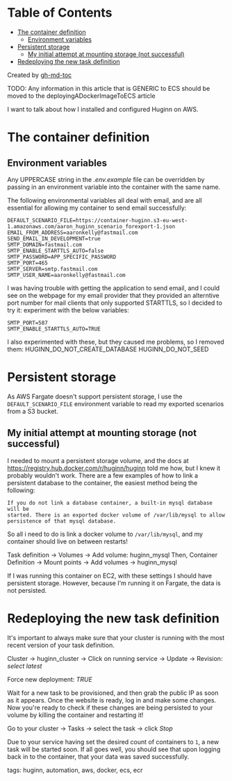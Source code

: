 
Table of Contents
=================

   * [The container definition](#the-container-definition)
      * [Environment variables](#environment-variables)
   * [Persistent storage](#persistent-storage)
      * [My initial attempt at mounting storage (not successful)](#my-initial-attempt-at-mounting-storage-not-successful)
   * [Redeploying the new task definition](#redeploying-the-new-task-definition)

Created by [gh-md-toc](https://github.com/ekalinin/github-markdown-toc)



TODO: Any information in this article that is GENERIC to ECS should be moved to
the deployingADockerImageToECS article

I want to talk about how I installed and configured Huginn on AWS.

# The container definition

## Environment variables

Any UPPERCASE string in the _.env.example_ file can be overridden by passing in
an environment variable into the container with the same name.

The following environmental variables all deal with email, and are all essential
for allowing my container to send email successfully:
```
DEFAULT_SCENARIO_FILE=https://container-huginn.s3-eu-west-1.amazonaws.com/aaron_huginn_scenario_forexport-1.json
EMAIL_FROM_ADDRESS=aaronkelly@fastmail.com
SEND_EMAIL_IN_DEVELOPMENT=true
SMTP_DOMAIN=fastmail.com
SMTP_ENABLE_STARTTLS_AUTO=false
SMTP_PASSWORD=APP_SPECIFIC_PASSWORD
SMTP_PORT=465
SMTP_SERVER=smtp.fastmail.com
SMTP_USER_NAME=aaronkelly@fastmail.com
```

I was having trouble with getting the application to send email, and I could see
on the webpage for my email provider that they provided an alterntive port
number for mail clients that only supported STARTTLS, so I decided to try it:
experiment with the below variables:
```
SMTP_PORT=587
SMTP_ENABLE_STARTTLS_AUTO=TRUE
```
I also experimented with these, but they caused me problems, so I removed them:
HUGINN_DO_NOT_CREATE_DATABASE
HUGINN_DO_NOT_SEED

# Persistent storage

As AWS Fargate doesn't support persistent storage, I use the
`DEFAULT_SCENARIO_FILE` environment variable to read my exported scenarios from
a S3 bucket.

## My initial attempt at mounting storage (not successful)

I needed to mount a persistent storage volume, and the docs at
https://registry.hub.docker.com/r/huginn/huginn told me how, but I knew it
probably wouldn't work. There are a few examples of how to link a persistent
database to the container, the easiest method being the following:
```
If you do not link a database container, a built-in mysql database will be
started. There is an exported docker volume of /var/lib/mysql to allow
persistence of that mysql database.
```

So all i need to do is link a docker volume to `/var/lib/mysql`, and my
container should live on between restarts!

Task definition -> Volumes -> Add volume: huginn_mysql
Then, Container Definition -> Mount points -> Add volumes -> huginn_mysql

If I was running this container on EC2, with these settings I should have
persistent storage. However, because I'm running it on Fargate, the data is not
persisted.

# Redeploying the new task definition

It's important to always make sure that your cluster is running with the most
recent version of your task definition.

Cluster -> huginn_cluster -> Click on running service -> Update -> Revision: _select latest_

Force new deployment: *TRUE*

Wait for a new task to be provisioned, and then grab the public IP as soon as it
appears. Once the website is ready, log in and make some changes. Now you're
ready to check if these changes are being persisted to your volume by killing
the container and restarting it!

Go to your cluster -> Tasks -> select the task -> click _Stop_

Due to your service having set the desired count of containers to `1`, a new
task will be started soon. If all goes well, you should see that upon logging back in to the
container, that your data was saved successfully.













tags: huginn, automation, aws, docker, ecs, ecr